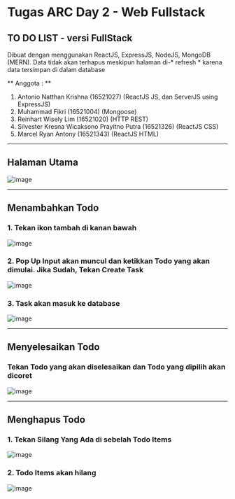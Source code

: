 # Tugas ARC Day 2 - Web Fullstack

## TO DO LIST - versi FullStack 
Dibuat dengan menggunakan ReactJS, ExpressJS, NodeJS, MongoDB (MERN).
Data tidak akan terhapus meskipun halaman di-* refresh * karena data tersimpan di dalam database

** Anggota : **
1. Antonio Natthan Krishna (16521027) (ReactJS JS, dan ServerJS using ExpressJS)
2. Muhammad Fikri (16521004) (Mongoose)
3. Reinhart Wisely Lim (16521020) (HTTP REST)
4. Silvester Kresna Wicaksono Prayitno Putra (16521326) (ReactJS CSS)
5. Marcel Ryan Antony (16521343) (ReactJS HTML)

---

## Halaman Utama
![image](https://user-images.githubusercontent.com/92136335/151996225-cf2025e7-72dd-4ded-bc0f-72b8e9be2a6b.png)

---

## Menambahkan Todo

### 1. Tekan ikon tambah di kanan bawah
![image](https://user-images.githubusercontent.com/92136335/151996225-cf2025e7-72dd-4ded-bc0f-72b8e9be2a6b.png)

### 2. Pop Up Input akan muncul dan ketikkan Todo yang akan dimulai. Jika Sudah, Tekan Create Task
![image](https://user-images.githubusercontent.com/92136335/151996747-e3436b5d-c216-4eb4-b60a-6298068b90b6.png)

### 3. Task akan masuk ke database
![image](https://user-images.githubusercontent.com/92136335/151997169-52a9f601-e17f-40c0-8958-150fc82bff5e.png)

---

## Menyelesaikan Todo
### Tekan Todo yang akan diselesaikan dan Todo yang dipilih akan dicoret
![image](https://user-images.githubusercontent.com/92136335/151997551-c656aee4-da96-4856-a14d-7b08fa723ea9.png)

---

## Menghapus Todo
### 1. Tekan Silang Yang Ada di sebelah Todo Items
![image](https://user-images.githubusercontent.com/92136335/151998224-4d56bbae-ad51-4e35-afee-fafdbb0a34a2.png)

### 2. Todo Items akan hilang
![image](https://user-images.githubusercontent.com/92136335/151998384-0c330666-5d6b-442a-ac56-a95c5d33721e.png)




